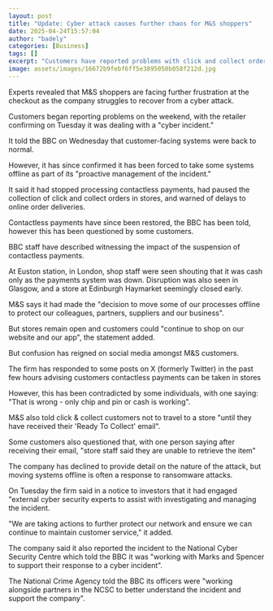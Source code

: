 ```yaml
---
layout: post
title: "Update: Cyber attack causes further chaos for M&S shoppers"
date: 2025-04-24T15:57:04
author: "badely"
categories: [Business]
tags: []
excerpt: "Customers have reported problems with click and collect orders as well as card and contactless payments."
image: assets/images/16672b9febf6ff5e3895050b058f212d.jpg
---
```


Experts revealed that M&S shoppers are facing further frustration at the checkout as the company struggles to recover from a cyber attack.

Customers began reporting problems on the weekend, with the retailer confirming on Tuesday it was dealing with a "cyber incident."

It told the BBC on Wednesday that customer-facing systems were back to normal.

However, it has since confirmed it has been forced to take some systems offline as part of its "proactive management of the incident."

It said it had stopped processing contactless payments, had paused the collection of click and collect orders in stores, and warned of delays to online order deliveries.

Contactless payments have since been restored, the BBC has been told, however this has been questioned by some customers.

BBC staff have described witnessing the impact of the suspension of contactless payments.

At Euston station, in London, shop staff were seen shouting that it was cash only as the payments system was down.  Disruption was also seen in Glasgow, and a store at Edinburgh Haymarket seemingly closed early.  

M&S says it had made the "decision to move some of our processes offline to protect our colleagues, partners, suppliers and our business".

But stores remain open and customers could "continue to shop on our website and our app", the statement added.

But confusion has reigned on social media amongst M&S customers.

The firm has responded to some posts on X (formerly Twitter) in the past few hours advising customers contactless payments can be taken in stores 

However, this has been contradicted by some individuals, with one saying: "That is wrong - only chip and pin or cash is working". 

M&S also told click & collect customers not to travel to a store "until they have received their 'Ready To Collect' email". 

Some customers also questioned that, with one person saying after receiving their email, "store staff said they are unable to retrieve the item"

The company has declined to provide detail on the nature of the attack, but moving systems offline is often a response to ransomware attacks.

On Tuesday the firm said in a notice to investors that it had engaged "external cyber security experts to assist with investigating and managing the incident.

"We are taking actions to further protect our network and ensure we can continue to maintain customer service," it added.

The company said it also reported the incident to the National Cyber Security Centre which told the BBC it was "working with Marks and Spencer to support their response to a cyber incident".

The National Crime Agency told the BBC its officers were "working alongside partners in the NCSC to better understand the incident and support the company".

